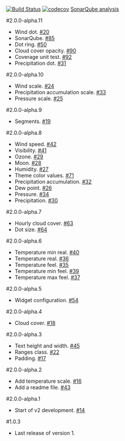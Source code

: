 [![Build Status](https://travis-ci.org/tdillon/weather-widget-number-one.svg?branch=master)](https://travis-ci.org/tdillon/weather-widget-number-one)
[![codecov](https://codecov.io/gh/tdillon/weather-widget-number-one/branch/master/graph/badge.svg)](https://codecov.io/gh/tdillon/weather-widget-number-one)
[SonarQube analysis][SonarQube]

#2.0.0-alpha.11
- Wind dot. [#20][20]
- SonarQube. [#85][85]
- Dot ring. [#50][50]
- Cloud cover opacity. [#90][90]
- Coverage unit test. [#92][92]
- Precipitation dot. [#31][31]

#2.0.0-alpha.10
- Wind scale. [#24][24]
- Precipitation accumulation scale. [#33][33]
- Pressure scale. [#25][25]

#2.0.0-alpha.9
- Segments. [#19][19]

#2.0.0-alpha.8
- Wind speed. [#42][42]
- Visibility. [#41][41]
- Ozone. [#29][29]
- Moon. [#28][28]
- Humidity. [#27][27]
- Theme color values. [#71][71]
- Precipitation accumulation. [#32][32]
- Dew point. [#26][26]
- Pressure. [#34][34]
- Precipitation. [#30][30]

#2.0.0-alpha.7
- Hourly cloud cover. [#63][63]
- Dot size. [#64][64]

#2.0.0-alpha.6
- Temperature min real. [#40][40]
- Temperature real. [#36][36]
- Temperature feel. [#35][35]
- Temperature min feel. [#39][39]
- Temperature max feel. [#37][37]

#2.0.0-alpha.5
- Widget configuration. [#54][54]

#2.0.0-alpha.4
- Cloud cover. [#18][18]

#2.0.0-alpha.3
- Text height and width. [#45][45]
- Ranges class. [#22][22]
- Padding. [#17][17]

#2.0.0-alpha.2
- Add temperature scale. [#16][16]
- Add a readme file.  [#43][16]

#2.0.0-alpha.1
- Start of v2 development. [#14][14]

#1.0.3
- Last release of version 1.





[SonarQube]: https://sonarqube.com/dashboard/index?id=weather-widget-number-one

[14]: https://github.com/tdillon/weather-widget-number-one/issues/14
[16]: https://github.com/tdillon/weather-widget-number-one/issues/16
[17]: https://github.com/tdillon/weather-widget-number-one/issues/17
[18]: https://github.com/tdillon/weather-widget-number-one/issues/18
[19]: https://github.com/tdillon/weather-widget-number-one/issues/19
[20]: https://github.com/tdillon/weather-widget-number-one/issues/20
[22]: https://github.com/tdillon/weather-widget-number-one/issues/22
[23]: https://github.com/tdillon/weather-widget-number-one/issues/23
[24]: https://github.com/tdillon/weather-widget-number-one/issues/24
[25]: https://github.com/tdillon/weather-widget-number-one/issues/25
[26]: https://github.com/tdillon/weather-widget-number-one/issues/26
[27]: https://github.com/tdillon/weather-widget-number-one/issues/27
[28]: https://github.com/tdillon/weather-widget-number-one/issues/28
[29]: https://github.com/tdillon/weather-widget-number-one/issues/29
[30]: https://github.com/tdillon/weather-widget-number-one/issues/30
[31]: https://github.com/tdillon/weather-widget-number-one/issues/31
[32]: https://github.com/tdillon/weather-widget-number-one/issues/32
[33]: https://github.com/tdillon/weather-widget-number-one/issues/33
[34]: https://github.com/tdillon/weather-widget-number-one/issues/34
[35]: https://github.com/tdillon/weather-widget-number-one/issues/35
[36]: https://github.com/tdillon/weather-widget-number-one/issues/36
[37]: https://github.com/tdillon/weather-widget-number-one/issues/37
[39]: https://github.com/tdillon/weather-widget-number-one/issues/39
[40]: https://github.com/tdillon/weather-widget-number-one/issues/40
[41]: https://github.com/tdillon/weather-widget-number-one/issues/41
[42]: https://github.com/tdillon/weather-widget-number-one/issues/42
[43]: https://github.com/tdillon/weather-widget-number-one/issues/43
[45]: https://github.com/tdillon/weather-widget-number-one/issues/45
[50]: https://github.com/tdillon/weather-widget-number-one/issues/50
[54]: https://github.com/tdillon/weather-widget-number-one/issues/54
[63]: https://github.com/tdillon/weather-widget-number-one/issues/63
[64]: https://github.com/tdillon/weather-widget-number-one/issues/64
[71]: https://github.com/tdillon/weather-widget-number-one/issues/71
[85]: https://github.com/tdillon/weather-widget-number-one/issues/85
[90]: https://github.com/tdillon/weather-widget-number-one/issues/90
[92]: https://github.com/tdillon/weather-widget-number-one/issues/92
